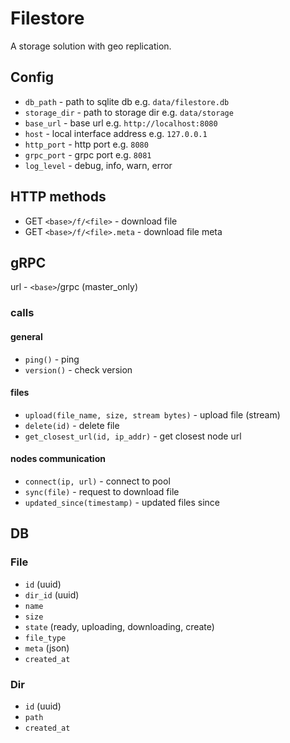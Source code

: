 # Filestore

A storage solution with geo replication.

## Config

- `db_path` - path to sqlite db e.g. `data/filestore.db`
- `storage_dir` - path to storage dir e.g. `data/storage`
- `base_url` - base url e.g. `http://localhost:8080`
- `host` - local interface address e.g. `127.0.0.1`
- `http_port` - http port e.g. `8080`
- `grpc_port` - grpc port e.g. `8081`
- `log_level` - debug, info, warn, error

## HTTP methods

- GET `<base>/f/<file>` - download file
- GET `<base>/f/<file>.meta` - download file meta

## gRPC

url - `<base>`/grpc (master_only)

### calls

#### general

- `ping()` - ping
- `version()` - check version

#### files

- `upload(file_name, size, stream bytes)` - upload file (stream)
- `delete(id)` - delete file
- `get_closest_url(id, ip_addr)` - get closest node url

#### nodes communication

- `connect(ip, url)` - connect to pool
- `sync(file)` - request to download file
- `updated_since(timestamp)` - updated files since

## DB

### File

- `id` (uuid)
- `dir_id` (uuid)
- `name`
- `size`
- `state` (ready, uploading, downloading, create)
- `file_type`
- `meta` (json)
- `created_at`

### Dir

- `id` (uuid)
- `path`
- `created_at`
